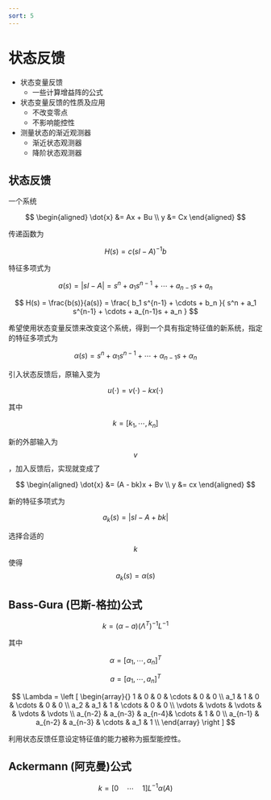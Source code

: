 ```yaml
---
sort: 5
---
```

# 状态反馈

- 状态变量反馈
  - 一些计算增益阵的公式
- 状态变量反馈的性质及应用
  - 不改变零点
  - 不影响能控性
- 测量状态的渐近观测器
  - 渐近状态观测器
  - 降阶状态观测器

## 状态反馈

一个系统 

$$
\begin{aligned}
    \dot{x} &= Ax + Bu \\
    y &= Cx
\end{aligned}
$$

传递函数为

$$ H(s) = c(sI - A)^{-1}b $$

特征多项式为

$$
a(s) = \vert sI - A \vert = s^n + a_1 s^{n-1} + \cdots + a_{n-1}s + a_n
$$

$$ H(s) = \frac{b(s)}{a(s)} = \frac{ b_1 s^{n-1} + \cdots + b_n }{ s^n + a_1 s^{n-1} + \cdots + a_{n-1}s + a_n } $$


希望使用状态变量反馈来改变这个系统，得到一个具有指定特征值的新系统，指定的特征多项式为

$$
\alpha(s) = s^n + \alpha_1 s^{n-1} + \cdots + \alpha_{n-1}s + \alpha_n
$$

引入状态反馈后，原输入变为

$$
u(\cdot) = v(\cdot) - kx(\cdot)
$$

其中

$$ k = [k_1 , \cdots , k_n ] $$

新的外部输入为 $$ v $$ ，加入反馈后，实现就变成了

$$
\begin{aligned}
    \dot{x} &= (A - bk)x + Bv \\
    y &= cx
\end{aligned}
$$

新的特征多项式为

$$ a_k(s) = \vert sI - A + bk \vert $$

选择合适的 $$ k $$ 使得 $$ a_k(s) = \alpha(s) $$


## Bass-Gura (巴斯-格拉)公式

$$
k = (\alpha - a) (\Lambda^{T})^{-1}L^{-1}
$$

其中 

$$ \alpha = [\alpha_1, \cdots ,\alpha_n]^T $$

$$ a = [a_1, \cdots , a_n]^T $$

$$
\Lambda = 
\left [
    \begin{array}{}
        1   & 0   & 0 & \cdots & 0 & 0 \\
        a_1 & 1   & 0 & \cdots & 0 & 0 \\
        a_2 & a_1 & 1 & \cdots & 0 & 0 \\
        \vdots & \vdots & \vdots & & \vdots & \vdots \\
        a_{n-2} & a_{n-3} & a_{n-4}& \cdots & 1 & 0 \\
        a_{n-1} & a_{n-2} & a_{n-3} & \cdots & a_1 & 1 \\
    \end{array}
\right ]
$$


利用状态反馈任意设定特征值的能力被称为振型能控性。

## Ackermann (阿克曼)公式

$$
k = [0 \quad \cdots \quad 1] L^{-1} \alpha(A)
$$









